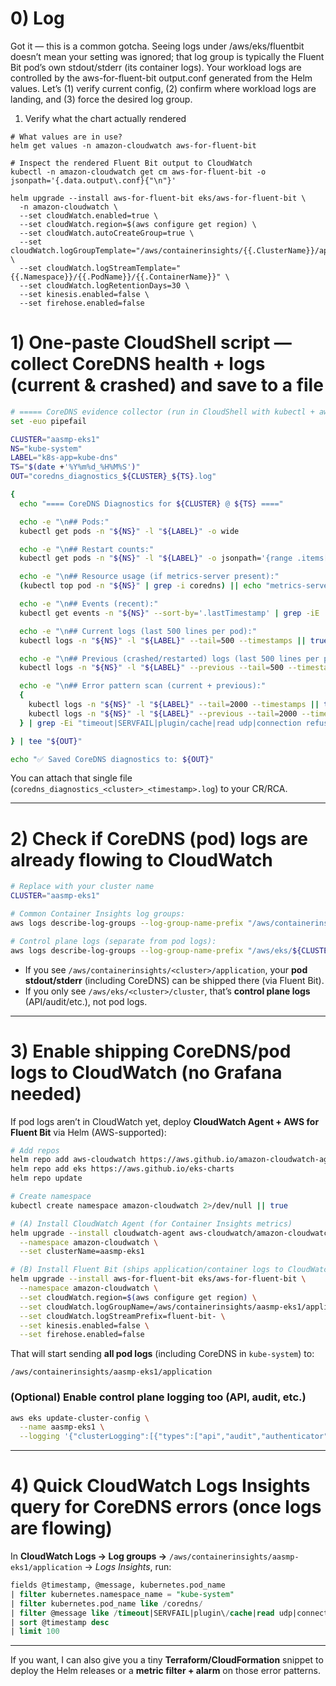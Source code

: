 
# 0) Log
Got it — this is a common gotcha. Seeing logs under /aws/eks/fluentbit doesn’t mean your setting was ignored; that log group is typically the Fluent Bit pod’s own stdout/stderr (its container logs). Your workload logs are controlled by the aws-for-fluent-bit output.conf generated from the Helm values. Let’s (1) verify current config, (2) confirm where workload logs are landing, and (3) force the desired log group.

1) Verify what the chart actually rendered
```
# What values are in use?
helm get values -n amazon-cloudwatch aws-for-fluent-bit

# Inspect the rendered Fluent Bit output to CloudWatch
kubectl -n amazon-cloudwatch get cm aws-for-fluent-bit -o jsonpath='{.data.output\.conf}{"\n"}'
```

```
helm upgrade --install aws-for-fluent-bit eks/aws-for-fluent-bit \
  -n amazon-cloudwatch \
  --set cloudWatch.enabled=true \
  --set cloudWatch.region=$(aws configure get region) \
  --set cloudWatch.autoCreateGroup=true \
  --set cloudWatch.logGroupTemplate="/aws/containerinsights/{{.ClusterName}}/application" \
  --set cloudWatch.logStreamTemplate="{{.Namespace}}/{{.PodName}}/{{.ContainerName}}" \
  --set cloudWatch.logRetentionDays=30 \
  --set kinesis.enabled=false \
  --set firehose.enabled=false

```

# 1) One-paste CloudShell script — collect CoreDNS health + logs (current & crashed) and save to a file

```bash
# ===== CoreDNS evidence collector (run in CloudShell with kubectl + aws CLI configured) =====
set -euo pipefail

CLUSTER="aasmp-eks1"
NS="kube-system"
LABEL="k8s-app=kube-dns"
TS="$(date +'%Y%m%d_%H%M%S')"
OUT="coredns_diagnostics_${CLUSTER}_${TS}.log"

{
  echo "==== CoreDNS Diagnostics for ${CLUSTER} @ ${TS} ===="

  echo -e "\n## Pods:"
  kubectl get pods -n "${NS}" -l "${LABEL}" -o wide

  echo -e "\n## Restart counts:"
  kubectl get pods -n "${NS}" -l "${LABEL}" -o jsonpath='{range .items[*]}{.metadata.name}{" => restarts: "}{.status.containerStatuses[0].restartCount}{"\n"}{end}'

  echo -e "\n## Resource usage (if metrics-server present):"
  (kubectl top pod -n "${NS}" | grep -i coredns) || echo "metrics-server not available"

  echo -e "\n## Events (recent):"
  kubectl get events -n "${NS}" --sort-by='.lastTimestamp' | grep -iE 'coredns|kube-dns' || true

  echo -e "\n## Current logs (last 500 lines per pod):"
  kubectl logs -n "${NS}" -l "${LABEL}" --tail=500 --timestamps || true

  echo -e "\n## Previous (crashed/restarted) logs (last 500 lines per pod):"
  kubectl logs -n "${NS}" -l "${LABEL}" --previous --tail=500 --timestamps || echo "No previous logs (no recent restarts)"

  echo -e "\n## Error pattern scan (current + previous):"
  {
    kubectl logs -n "${NS}" -l "${LABEL}" --tail=2000 --timestamps || true
    kubectl logs -n "${NS}" -l "${LABEL}" --previous --tail=2000 --timestamps || true
  } | grep -Ei "timeout|SERVFAIL|plugin/cache|read udp|connection refused|dial tcp" || echo "No error patterns found"

} | tee "${OUT}"

echo "✅ Saved CoreDNS diagnostics to: ${OUT}"
```

You can attach that single file (`coredns_diagnostics_<cluster>_<timestamp>.log`) to your CR/RCA.

---

# 2) Check if CoreDNS (pod) logs are already flowing to CloudWatch

```bash
# Replace with your cluster name
CLUSTER="aasmp-eks1"

# Common Container Insights log groups:
aws logs describe-log-groups --log-group-name-prefix "/aws/containerinsights/${CLUSTER}/" --query 'logGroups[].logGroupName' --output table

# Control plane logs (separate from pod logs):
aws logs describe-log-groups --log-group-name-prefix "/aws/eks/${CLUSTER}/cluster" --query 'logGroups[].logGroupName' --output table
```

* If you see `/aws/containerinsights/<cluster>/application`, your **pod stdout/stderr** (including CoreDNS) can be shipped there (via Fluent Bit).
* If you only see `/aws/eks/<cluster>/cluster`, that’s **control plane logs** (API/audit/etc.), not pod logs.

---

# 3) Enable shipping CoreDNS/pod logs to CloudWatch (no Grafana needed)

If pod logs aren’t in CloudWatch yet, deploy **CloudWatch Agent + AWS for Fluent Bit** via Helm (AWS-supported):

```bash
# Add repos
helm repo add aws-cloudwatch https://aws.github.io/amazon-cloudwatch-agent
helm repo add eks https://aws.github.io/eks-charts
helm repo update

# Create namespace
kubectl create namespace amazon-cloudwatch 2>/dev/null || true

# (A) Install CloudWatch Agent (for Container Insights metrics)
helm upgrade --install cloudwatch-agent aws-cloudwatch/amazon-cloudwatch-agent \
  --namespace amazon-cloudwatch \
  --set clusterName=aasmp-eks1

# (B) Install Fluent Bit (ships application/container logs to CloudWatch Logs)
helm upgrade --install aws-for-fluent-bit eks/aws-for-fluent-bit \
  --namespace amazon-cloudwatch \
  --set cloudWatch.region=$(aws configure get region) \
  --set cloudWatch.logGroupName=/aws/containerinsights/aasmp-eks1/application \
  --set cloudWatch.logStreamPrefix=fluent-bit- \
  --set kinesis.enabled=false \
  --set firehose.enabled=false
```

That will start sending **all pod logs** (including CoreDNS in `kube-system`) to:

```
/aws/containerinsights/aasmp-eks1/application
```

### (Optional) Enable control plane logging too (API, audit, etc.)

```bash
aws eks update-cluster-config \
  --name aasmp-eks1 \
  --logging '{"clusterLogging":[{"types":["api","audit","authenticator","controllerManager","scheduler"],"enabled":true}]}'
```

---

# 4) Quick CloudWatch Logs Insights query for CoreDNS errors (once logs are flowing)

In **CloudWatch Logs → Log groups →** `/aws/containerinsights/aasmp-eks1/application` → *Logs Insights*, run:

```sql
fields @timestamp, @message, kubernetes.pod_name
| filter kubernetes.namespace_name = "kube-system"
| filter kubernetes.pod_name like /coredns/
| filter @message like /timeout|SERVFAIL|plugin\/cache|read udp|connection refused|dial tcp/
| sort @timestamp desc
| limit 100
```

---

If you want, I can also give you a tiny **Terraform/CloudFormation** snippet to deploy the Helm releases or a **metric filter + alarm** on those error patterns.
